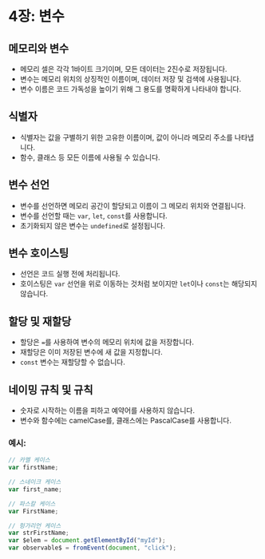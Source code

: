 # 4장: 변수

## 메모리와 변수

- 메모리 셀은 각각 1바이트 크기이며, 모든 데이터는 2진수로 저장됩니다.
- 변수는 메모리 위치의 상징적인 이름이며, 데이터 저장 및 검색에 사용됩니다.
- 변수 이름은 코드 가독성을 높이기 위해 그 용도를 명확하게 나타내야 합니다.

## 식별자

- 식별자는 값을 구별하기 위한 고유한 이름이며, 값이 아니라 메모리 주소를 나타냅니다.
- 함수, 클래스 등 모든 이름에 사용될 수 있습니다.

## 변수 선언

- 변수를 선언하면 메모리 공간이 할당되고 이름이 그 메모리 위치와 연결됩니다.
- 변수를 선언할 때는 `var`, `let`, `const`를 사용합니다.
- 초기화되지 않은 변수는 `undefined`로 설정됩니다.

## 변수 호이스팅

- 선언은 코드 실행 전에 처리됩니다.
- 호이스팅은 `var` 선언을 위로 이동하는 것처럼 보이지만 `let`이나 `const`는 해당되지 않습니다.

## 할당 및 재할당

- 할당은 `=`를 사용하여 변수의 메모리 위치에 값을 저장합니다.
- 재할당은 이미 저장된 변수에 새 값을 지정합니다.
- `const` 변수는 재할당할 수 없습니다.

## 네이밍 규칙 및 규칙

- 숫자로 시작하는 이름을 피하고 예약어를 사용하지 않습니다.
- 변수와 함수에는 camelCase를, 클래스에는 PascalCase를 사용합니다.

### 예시:

```javascript
// 카멜 케이스
var firstName;

// 스네이크 케이스
var first_name;

// 파스칼 케이스
var FirstName;

// 헝가리언 케이스
var strFirstName;
var $elem = document.getElementById("myId");
var observable$ = fromEvent(document, "click");
```
